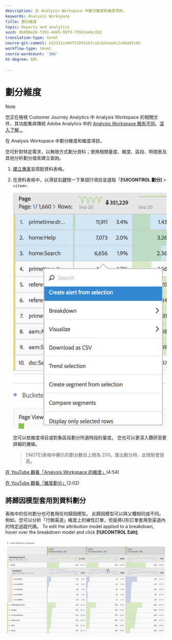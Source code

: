 ```yaml
---
description: 在 Analysis Workspace 中劃分維度和維度項目。
keywords: Analysis Workspace
title: 劃分維度
topic: Reports and analytics
uuid: 0b888e26-f201-4405-99f9-755b3ee6cd18
translation-type: tm+mt
source-git-commit: e32311ce4975107e1b7ca2cb2eaadc2c68a93c92
workflow-type: tm+mt
source-wordcount: '266'
ht-degree: 68%

---
```



# 劃分維度

>[!NOTE]
>
>您正在檢視 Customer Journey Analytics 中 Analysis Workspace 的相關文件，其功能集與傳統 Adobe Analytics 中的 [Analysis Workspace 略有不同](https://docs.adobe.com/content/help/zh-Hant/analytics/analyze/analysis-workspace/home.html)。[深入了解...](/help/getting-started/cja-aa.md)

在 Analysis Workspace 中劃分維度和維度項目。

您可針對特定需求，以無限方式劃分資料；使用相關量度、維度、區段、時間表及其他分析劃分值來建立查詢。

1. [建立專案](/help/analysis-workspace/home.md)並搭配資料表格。
1. 在資料表格中，以滑鼠右鍵按一下某個行項目並選取「**[!UICONTROL 劃分]** > *`<item>`*.

   ![步驟結果](assets/fa_data_table_actions.png)

   您可以依維度項目或對象區段劃分所選時段的量度。 您也可以更深入鑽研至更詳細的層級。

   >[!NOTE]表格中顯示的劃分數目上限為 200。匯出劃分時，此限制會提高。

[在 YouTube 觀看「Analysis Workspace 的維度」](https://www.youtube.com/watch?v=P9W0hhIHhCs&amp;index=12&amp;list=PL2tCx83mn7GuNnQdYGOtlyCu0V5mEZ8sS)(4:54)

[在 YouTube 觀看「維度劃分」](https://www.youtube.com/watch?v=3mQ2HN7-lIc&amp;list=PL2tCx83mn7GuNnQdYGOtlyCu0V5mEZ8sS&amp;index=13)(2:02)

## 將歸因模型套用到資料劃分

表格中的任何劃分也可套用任何歸因模型。 此歸因模型可以與父欄相同或不同。 例如，您可以分析「行銷渠道」維度上的線性訂單，但是將U形訂單套用至渠道內的特定追蹤代碼。 To edit the attribution model applied to a breakdown, hover over the breakdown model and click **[!UICONTROL Edit]**:

![劃分設定](assets/breakdown_settings.png)
